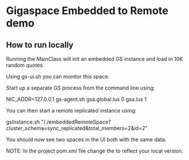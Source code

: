 <h1>Gigaspace Embedded to Remote demo</h1>
<p>
<h2>How to run locally</h2>
<p>
Running the MainClass will init an embedded GS instance and load in 10K random quotes.
<p>
Using gs-ui.sh you can monitor this space.
<p>
Start up a separate GS process from the command line using:
<p>
NIC_ADDR=127.0.0.1 gs-agent.sh gsa.global.lus 0 gsa.lus 1
<p>
You can then start a remote replicated instance using:
<p>
gsInstance.sh "/./embeddedRemoteSpace?cluster_schema=sync_replicated&total_members=2&id=2"
<p>
You should now see two spaces in the UI both with the same data.
<p>
NOTE:
In the project pom.xml file change the <gsVersion> to reflect your local version.
